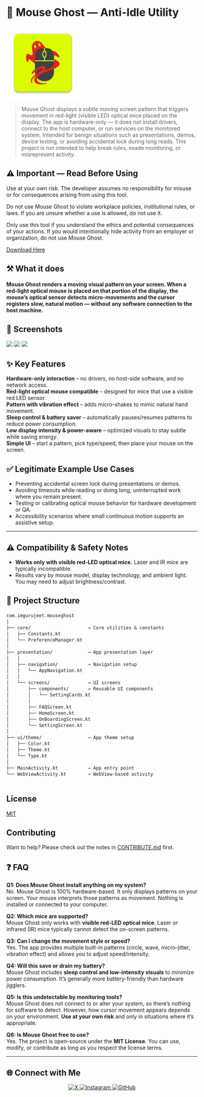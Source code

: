 # 👻 Mouse Ghost — Anti-Idle Utility
![logo](https://github.com/imgurujeet/MouseGhost/blob/main/app/src/main/res/mipmap-xxxhdpi/ic_launcher.webp)

>Mouse Ghost displays a subtle moving screen pattern that triggers movement in red-light (visible LED) optical mice placed on the display. The app is hardware-only — it does not install drivers, connect to the host computer, or run services on the monitored system.
> Intended for benign situations such as presentations, demos, device testing, or avoiding accidental lock during long reads. This project is not intended to help break rules, evade monitoring, or misrepresent activity.

## ⚠️ Important — Read Before Using

Use at your own risk. The developer assumes no responsibility for misuse or for consequences arising from using this tool.

Do not use Mouse Ghost to violate workplace policies, institutional rules, or laws. If you are unsure whether a use is allowed, do not use it.

Only use this tool if you understand the ethics and potential consequences of your actions. If you would intentionally hide activity from an employer or organization, do not use Mouse Ghost.

[Download Here](https://github.com/imgurujeet/MouseGhost/releases/download/release/app-release.apk)

## ⚒️ What it does
#### Mouse Ghost renders a moving visual pattern on your screen. When a red-light optical mouse is placed on that portion of the display, the mouse’s optical sensor detects micro-movements and the cursor registers slow, natural motion — without any software connection to the host machine.



## 📱 Screenshots

<img src="app/src/main/res/Assets/ss1.png" width="240"/> <img src="app/src/main/res/Assets/ss2.png" width="240"/> <img src="app/src/main/res/Assets/ss3.png" width="240"/>





## ✨ Key Features  

**Hardware-only interaction** – no drivers, no host-side software, and no network access.  
**Red-light optical mouse compatible** – designed for mice that use a visible red LED sensor.  
**Pattern with vibration effect** – adds micro-shakes to mimic natural hand movement.  
**Sleep control & battery saver** – automatically pauses/resumes patterns to reduce power consumption.  
**Low display intensity & power-aware** – optimized visuals to stay subtle while saving energy.  
**Simple UI** – start a pattern, pick type/speed, then place your mouse on the screen.  


## ✅ Legitimate Example Use Cases  

- Preventing accidental screen lock during presentations or demos.  
- Avoiding timeouts while reading or doing long, uninterrupted work where you remain present.  
- Testing or calibrating optical mouse behavior for hardware development or QA.  
- Accessibility scenarios where small continuous motion supports an assistive setup.
---
## ⚠️ Compatibility & Safety Notes  

- **Works only with visible red-LED optical mice.** Laser and IR mice are typically incompatible.  
- Results vary by mouse model, display technology, and ambient light. You may need to adjust brightness/contrast.  


## 📂 Project Structure  

```plaintext
com.imgurujeet.mouseghost
│
├── core/                     → Core utilities & constants
│   ├── Constants.kt
│   └── PreferenceManager.kt
│
├── presentation/             → App presentation layer
│   │
│   ├── navigation/           → Navigation setup
│   │   └── AppNavigation.kt
│   │
│   └── screens/              → UI screens
│       ├── components/       → Reusable UI components
│       │   └── SettingCards.kt
│       │
│       ├── FAQScreen.kt
│       ├── HomeScreen.kt
│       ├── OnBoardingScreen.kt
│       └── SettingScreen.kt
│
├── ui/theme/                 → App theme setup
│   ├── Color.kt
│   ├── Theme.kt
│   └── Type.kt
│
├── MainActivity.kt           → App entry point
└── WebViewActivity.kt        → WebView-based activity


```


## License

[MIT](LICENSE.md)


## Contributing

Want to help? Please check out the notes in [CONTRIBUTE.md](CONTRIBUTE.md) first.



## ❓ FAQ  

**Q1: Does Mouse Ghost install anything on my system?**  
No. Mouse Ghost is 100% hardware-based. It only displays patterns on your screen. Your mouse interprets those patterns as movement. Nothing is installed or connected to your computer.  

**Q2: Which mice are supported?**  
Mouse Ghost only works with **visible red-LED optical mice**. Laser or infrared (IR) mice typically cannot detect the on-screen patterns.  

**Q3: Can I change the movement style or speed?**  
Yes. The app provides multiple built-in patterns (circle, wave, micro-jitter, vibration effect) and allows you to adjust speed/intensity.  

**Q4: Will this save or drain my battery?**  
Mouse Ghost includes **sleep control and low-intensity visuals** to minimize power consumption. It’s generally more battery-friendly than hardware jigglers.  

**Q5: Is this undetectable by monitoring tools?**  
Mouse Ghost does not connect to or alter your system, so there’s nothing for software to detect. However, how cursor movement appears depends on your environment. **Use at your own risk** and only in situations where it’s appropriate.  

**Q6: Is Mouse Ghost free to use?**  
Yes. The project is open-source under the **MIT License**. You can use, modify, or contribute as long as you respect the license terms.  


---

## 🌐 Connect with Me  

<p align="center">
  <a href="https://x.com/imgurujeet">
    <img src="https://cdn-icons-png.flaticon.com/512/5968/5968830.png" width="24" height="24" alt="X" style="margin: 0 8 px;">
  </a>
  <a href="https://instagram.com/imgurujeet">
    <img src="https://cdn-icons-png.flaticon.com/512/2111/2111463.png" width="24" height="24" alt="Instagram" style="margin: 0 8 px;">
  </a>
  <a href="https://github.com/imgurujeet">
    <img src="https://cdn-icons-png.flaticon.com/512/733/733553.png" width="24" height="24" alt="GitHub" style="margin: 0 8 px;">
  </a>
</p>






